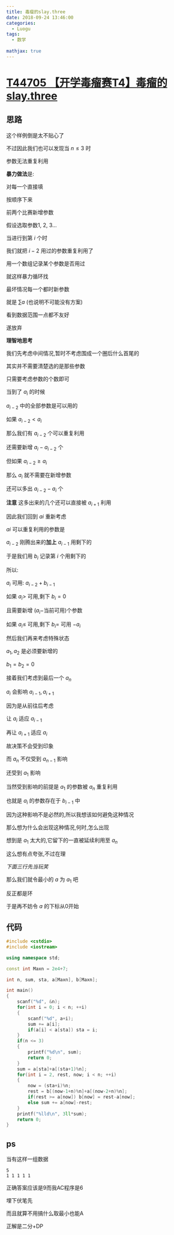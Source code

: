 ```yaml
---
title: 毒瘤的slay.three
date: 2018-09-24 13:46:00
categories:
  - Luogu
tags:
  - 数学
  
mathjax: true
---
```


# [T44705 【开学毒瘤赛T4】毒瘤的slay.three](https://www.luogu.org/problemnew/show/T44705)

## 思路

这个样例倒是太不贴心了

不过因此我们也可以发现当 $n \leq 3$ 时

参数无法重复利用

**暴力做法**是:

对每一个直接填

按顺序下来

前两个比赛新增参数

假设选取参数1, 2, 3...

当进行到第 $i$ 个时

我们就把 $i-2$ 用过的参数重复利用了

用一个数组记录某个参数是否用过

就这样暴力循环找

最坏情况每一个都时新参数

就是 $\sum a$ (也说明不可能没有方案)

看到数据范围一点都不友好

遂放弃

**理智地思考**

我们先考虑中间情况,暂时不考虑围成一个圈后什么首尾的

其实并不需要清楚选的是那些参数

只需要考虑参数的个数即可

当到了 $a_i$ 的时候

$a_{i-2}$ 中的全部参数是可以用的

如果 $a_{i-2} < a_{i}$

那么我们有 $a_{i-2}$ 个可以重复利用

还需要新增 $a_i - a_{i-2}$ 个

但如果 $a_{i-2} \geq a_{i}$

那么 $a_i$ 就不需要在新增参数

还可以多出 $a_{i-2} - a_i$ 个

**注意** 这多出来的几个还可以直接被 $a_{i+1}$ 利用

因此我们回到 $ai$ 重新考虑

$ai$ 可以重复利用的参数是 

$a_{i-2}$ 刚腾出来的**加上** $a_{i-1}$ 用剩下的 

于是我们用 $b_i$ 记录第 $i$ 个用剩下的

所以:

$a_i$ 可用: $a_{i-2} + b_{i-1}$

如果 $a_i >$ 可用,剩下 $b_i = 0$

且需要新增 ($a_i -$当前可用)个参数

如果 $a_i \leq$ 可用,剩下 $b_i =$ 可用 $- a_i$

然后我们再来考虑特殊状态

$a_1, a_2$ 是必须要新增的

$b_1 = b_2 = 0$

接着我们考虑到最后一个 $a_n$

$a_i$ 会影响 $a_{i-1}, a_{i+1}$

因为是从前往后考虑

让 $a_i$ 适应 $a_{i-1}$

再让 $a_{i+1}$ 适应 $a_i$

故决策不会受到印象

而 $a_n$ 不仅受到 $a_{n-1}$ 影响

还受到 $a_1$ 影响

当然受到影响的前提是 $a_1$ 的参数被 $a_n$ 重复利用

也就是 $a_i$ 的参数存在于 $b_{i-1}$ 中

因为这种影响不是必然的,所以我想该如何避免这种情况

那么想为什么会出现这种情况,何时,怎么出现

想到是 $a_1$ 太大的,它留下的一直被延续利用至 $a_n$

这么想有点夸张,不过在理

*下面三行先当玩笑*

那么我们就令最小的 $a$ 为 $a_1$ 吧

反正都是环

于是再不妨令 $a$ 的下标从0开始

## 代码

```cpp
#include <cstdio>
#include <iostream>

using namespace std;

const int Maxn = 2e4+7;

int n, sum, sta, a[Maxn], b[Maxn];

int main()
{
    scanf("%d", &n);
    for(int i = 0; i < n; ++i)
    {
        scanf("%d", a+i);
        sum += a[i];
        if(a[i] < a[sta]) sta = i;
    }
    if(n <= 3)
    {
        printf("%d\n", sum);
        return 0;
    }
    sum = a[sta]+a[(sta+1)%n];
    for(int i = 2, rest, now; i < n; ++i)
    {
        now = (sta+i)%n;
        rest = b[(now-1+n)%n]+a[(now-2+n)%n];
        if(rest >= a[now]) b[now] = rest-a[now];
        else sum += a[now]-rest;
    }
    printf("%lld\n", 3ll*sum);
    return 0;
}
```

## ps

当有这样一组数据

    5
    1 1 1 1 1

正确答案应该是9而我AC程序是6

埋下伏笔先

而且就算不用搞什么取最小也能A

正解是二分+DP